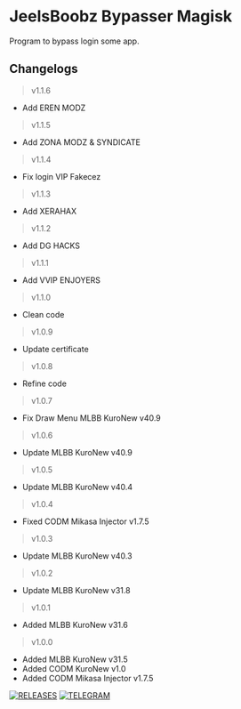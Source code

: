 # **JeelsBoobz Bypasser Magisk**
Program to bypass login some app.


## Changelogs
> v1.1.6
- Add EREN MODZ
> v1.1.5
- Add ZONA MODZ & SYNDICATE
> v1.1.4
- Fix login VIP Fakecez
> v1.1.3
- Add XERAHAX
> v1.1.2
- Add DG HACKS
> v1.1.1
- Add VVIP ENJOYERS
> v1.1.0
- Clean code
> v1.0.9
- Update certificate
> v1.0.8
- Refine code
> v1.0.7
- Fix Draw Menu MLBB KuroNew v40.9
> v1.0.6
- Update MLBB KuroNew v40.9
> v1.0.5
- Update MLBB KuroNew v40.4
> v1.0.4
- Fixed CODM Mikasa Injector v1.7.5
> v1.0.3
- Update MLBB KuroNew v40.3
> v1.0.2
- Update MLBB KuroNew v31.8
> v1.0.1
- Added MLBB KuroNew v31.6
> v1.0.0
- Added MLBB KuroNew v31.5
- Added CODM KuroNew v1.0
- Added CODM Mikasa Injector v1.7.5


[![RELEASES](https://img.shields.io/github/downloads/JeelsBoobz/JeelsBypasser/total.svg)](https://github.com/JeelsBoobz/JeelsBypasser/releases)
[![TELEGRAM](https://img.shields.io/badge/Telegram%20-Join%20Channel%20-blue)](https://t.me/JeelsBoobz)